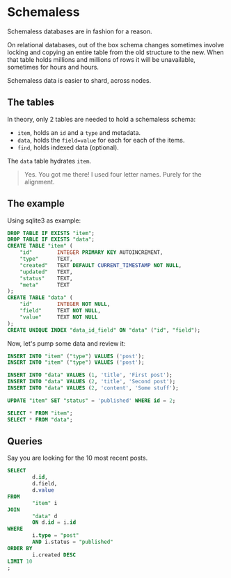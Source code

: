 <!-- tags: databases -->
<!-- hidden  -->

# Schemaless

Schemaless databases are in fashion for a reason.

On relational databases, out of the box schema changes
sometimes involve locking and copying an entire table
from the old structure to the new. When that table holds
millions and millions of rows it will be unavailable,
sometimes for hours and hours.

Schemaless data is easier to shard, across nodes.


## The tables

In theory, only 2 tables are needed to hold a schemaless schema:

- `item`, holds an `id` and a `type` and metadata.
- `data`, holds the `field=value` for each for each of the items.
- `find`, holds indexed data (optional).

The `data` table hydrates `item`.

> Yes. You got me there! I used four letter names. Purely for
> the alignment.


## The example

Using sqlite3 as example:

```sql
DROP TABLE IF EXISTS "item";
DROP TABLE IF EXISTS "data";
CREATE TABLE "item" (
    "id"        INTEGER PRIMARY KEY AUTOINCREMENT,
    "type"      TEXT,
    "created"   TEXT DEFAULT CURRENT_TIMESTAMP NOT NULL,
    "updated"   TEXT,
    "status"    TEXT,
    "meta"      TEXT
);
CREATE TABLE "data" (
    "id"        INTEGER NOT NULL,
    "field"     TEXT NOT NULL,
    "value"     TEXT NOT NULL
);
CREATE UNIQUE INDEX "data_id_field" ON "data" ("id", "field");
```

Now, let's pump some data and review it:

```sql
INSERT INTO "item" ("type") VALUES ('post');
INSERT INTO "item" ("type") VALUES ('post');

INSERT INTO "data" VALUES (1, 'title', 'First post');
INSERT INTO "data" VALUES (2, 'title', 'Second post');
INSERT INTO "data" VALUES (2, 'content', 'Some stuff');

UPDATE "item" SET "status" = 'published' WHERE id = 2;

SELECT * FROM "item";
SELECT * FROM "data";
```

## Queries
Say you are looking for the 10 most recent posts.

```sql
SELECT
        d.id,
        d.field,
        d.value
FROM
        "item" i
JOIN
        "data" d
        ON d.id = i.id
WHERE
        i.type = "post"
        AND i.status = "published"
ORDER BY
        i.created DESC
LIMIT 10
;
```
